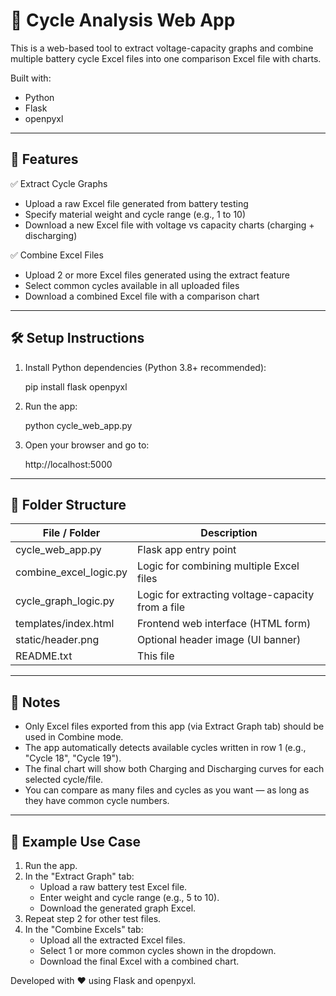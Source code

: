 🔋 Cycle Analysis Web App
=========================

This is a web-based tool to extract voltage-capacity graphs and combine multiple battery cycle Excel files into one comparison Excel file with charts.

Built with:
- Python
- Flask
- openpyxl

--------------------
🚀 Features
--------------------

✅ Extract Cycle Graphs
- Upload a raw Excel file generated from battery testing
- Specify material weight and cycle range (e.g., 1 to 10)
- Download a new Excel file with voltage vs capacity charts (charging + discharging)

✅ Combine Excel Files
- Upload 2 or more Excel files generated using the extract feature
- Select common cycles available in all uploaded files
- Download a combined Excel file with a comparison chart

--------------------
🛠️ Setup Instructions
--------------------

1. Install Python dependencies (Python 3.8+ recommended):

    pip install flask openpyxl

2. Run the app:

    python cycle_web_app.py

3. Open your browser and go to:

    http://localhost:5000

--------------------
📂 Folder Structure
--------------------


| File / Folder            | Description                                        |
|--------------------------|----------------------------------------------------|
| cycle_web_app.py         | Flask app entry point                              |
| combine_excel_logic.py   | Logic for combining multiple Excel files           |
| cycle_graph_logic.py     | Logic for extracting voltage-capacity from a file  |
| templates/index.html     | Frontend web interface (HTML form)                 |
| static/header.png        | Optional header image (UI banner)                  |
| README.txt               | This file                                          |

--------------------
📌 Notes
--------------------

- Only Excel files exported from this app (via Extract Graph tab) should be used in Combine mode.
- The app automatically detects available cycles written in row 1 (e.g., "Cycle 18", "Cycle 19").
- The final chart will show both Charging and Discharging curves for each selected cycle/file.
- You can compare as many files and cycles as you want — as long as they have common cycle numbers.

--------------------
🧪 Example Use Case
--------------------

1. Run the app.
2. In the "Extract Graph" tab:
   - Upload a raw battery test Excel file.
   - Enter weight and cycle range (e.g., 5 to 10).
   - Download the generated graph Excel.
3. Repeat step 2 for other test files.
4. In the "Combine Excels" tab:
   - Upload all the extracted Excel files.
   - Select 1 or more common cycles shown in the dropdown.
   - Download the final Excel with a combined chart.




Developed with ❤️ using Flask and openpyxl.
